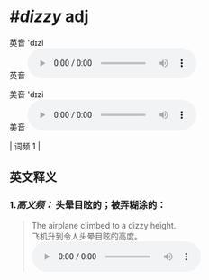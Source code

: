 # ***\#dizzy*** adj
英音 'dɪzi  
英音
<audio src="./media/dizzy-B.aac" controls="controls"></audio>

美音 'dɪzi  
美音
<audio src="./media/dizzy.aac" controls="controls"></audio>



| 词频 1 |  

英文释义
---
### 1.*高义频：* **头晕目眩的；被弄糊涂的：**  

 > The airplane climbed to a dizzy height.  
 > 飞机升到令人头晕目眩的高度。    
<audio src="./media/dizzy-1.aac" controls="controls"></audio>


